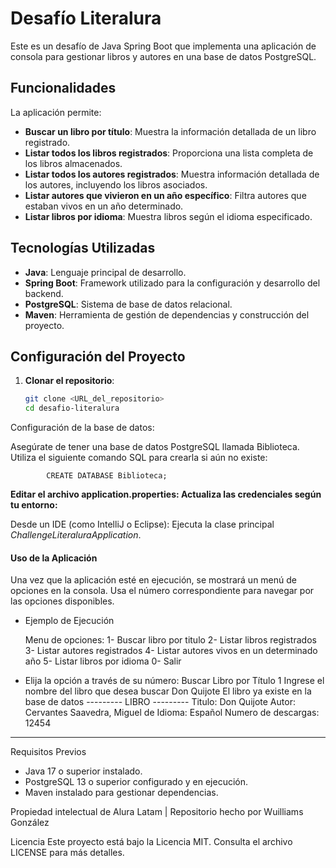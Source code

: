 # Desafío Literalura

Este es un desafío de Java Spring Boot que implementa una aplicación de consola para gestionar libros y autores en una base de datos PostgreSQL.

## Funcionalidades

La aplicación permite:
- **Buscar un libro por título**: Muestra la información detallada de un libro registrado.
- **Listar todos los libros registrados**: Proporciona una lista completa de los libros almacenados.
- **Listar todos los autores registrados**: Muestra información detallada de los autores, incluyendo los libros asociados.
- **Listar autores que vivieron en un año específico**: Filtra autores que estaban vivos en un año determinado.
- **Listar libros por idioma**: Muestra libros según el idioma especificado.

## Tecnologías Utilizadas

- **Java**: Lenguaje principal de desarrollo.
- **Spring Boot**: Framework utilizado para la configuración y desarrollo del backend.
- **PostgreSQL**: Sistema de base de datos relacional.
- **Maven**: Herramienta de gestión de dependencias y construcción del proyecto.

## Configuración del Proyecto

1. **Clonar el repositorio**:
   ```bash
   git clone <URL_del_repositorio>
   cd desafio-literalura
Configuración de la base de datos:

Asegúrate de tener una base de datos PostgreSQL llamada Biblioteca.
Utiliza el siguiente comando SQL para crearla si aún no existe:

```
        CREATE DATABASE Biblioteca;
```
**Editar el archivo application.properties: Actualiza las credenciales según tu entorno:**

Desde un IDE (como IntelliJ o Eclipse): Ejecuta la clase principal *ChallengeLiteraluraApplication*.

#### Uso de la Aplicación
Una vez que la aplicación esté en ejecución, se mostrará un menú de opciones en la consola. Usa el número correspondiente para navegar por las opciones disponibles.

- Ejemplo de Ejecución


    Menu de opciones:
    1- Buscar libro por titulo
    2- Listar libros registrados
    3- Listar autores registrados
    4- Listar autores vivos en un determinado año
    5- Listar libros por idioma
    0- Salir

- Elija la opción a través de su número:
    Buscar Libro por Título
1
Ingrese el nombre del libro que desea buscar
Don Quijote
El libro ya existe en la base de datos
--------- LIBRO ---------
Titulo: Don Quijote
Autor: Cervantes Saavedra, Miguel de
Idioma: Español
Numero de descargas: 12454
-------------------------
Requisitos Previos
- Java 17 o superior instalado.
- PostgreSQL 13 o superior configurado y en ejecución.
- Maven instalado para gestionar dependencias.


Propiedad intelectual de Alura Latam
| Repositorio hecho por Wuilliams González

Licencia
Este proyecto está bajo la Licencia MIT. Consulta el archivo LICENSE para más detalles.

